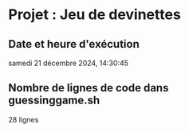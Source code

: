 # Projet : Jeu de devinettes

## Date et heure d'exécution

samedi 21 décembre 2024, 14:30:45

## Nombre de lignes de code dans guessinggame.sh

28 lignes
